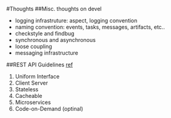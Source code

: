 #Thoughts
##Misc. thoughts on devel
- logging infrastruture: aspect, logging convention
- naming convention: events, tasks, messages, artifacts, etc..
- checkstyle and findbug
- synchronous and asynchronous
- loose coupling
- messaging infrastructure

##REST API Guidelines [ref](https://dzone.com/articles/rest-api-basic-guidelines-design-it-right-2)
1. Uniform Interface
1. Client Server
1. Stateless
1. Cacheable
1. Microservices
1. Code-on-Demand (optinal)
